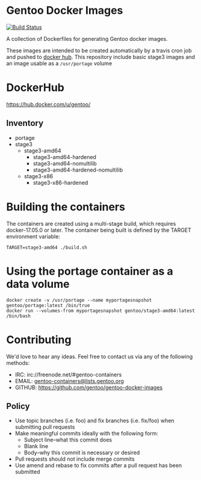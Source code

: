 # Gentoo Docker Images

[![Build Status](https://travis-ci.org/gentoo/gentoo-docker-images.svg?branch=master)](https://travis-ci.org/gentoo/gentoo-docker-images)

A collection of Dockerfiles for generating Gentoo docker images.

These images are intended to be created automatically by
a travis cron job and pushed to [docker hub](https://hub.docker.com/u/gentoo/).
This repository include basic stage3 images and an image usable as a `/usr/portage` volume

# DockerHub

https://hub.docker.com/u/gentoo/

## Inventory

* portage
* stage3
  * stage3-amd64
    * stage3-amd64-hardened
    * stage3-amd64-nomultilib
    * stage3-amd64-hardened-nomultilib
  * stage3-x86
    * stage3-x86-hardened

# Building the containers

The containers are created using a multi-stage build, which requires docker-17.05.0 or later.
The container being built is defined by the TARGET environment variable:

`` TARGET=stage3-amd64 ./build.sh ``

# Using the portage container as a data volume

```
docker create -v /usr/portage --name myportagesnapshot gentoo/portage:latest /bin/true
docker run --volumes-from myportagesnapshot gentoo/stage3-amd64:latest /bin/bash
```

# Contributing

We'd love to hear any ideas.  Feel free to contact us via any of the following
methods:

* IRC: irc://freenode.net/#gentoo-containers
* EMAIL: gentoo-containers@lists.gentoo.org
* GITHUB: https://github.com/gentoo/gentoo-docker-images

## Policy

* Use topic branches (i.e. foo) and fix branches (i.e. fix/foo) when submitting
  pull requests
* Make meaningful commits ideally with the following form:
  * Subject line–what this commit does
  * Blank line
  * Body–why this commit is necessary or desired
* Pull requests should not include merge commits
* Use amend and rebase to fix commits after a pull request has been submitted
